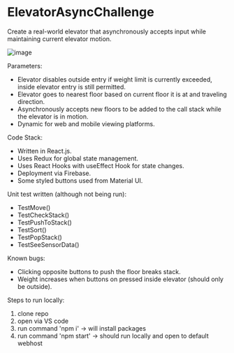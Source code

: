# ElevatorAsyncChallenge
Create a real-world elevator that asynchronously accepts input while maintaining current elevator motion.

![image](https://user-images.githubusercontent.com/35376662/135336424-4a76b382-8902-452d-97cd-a0e954577f36.png)

Parameters:
- Elevator disables outside entry if weight limit is currently exceeded, inside elevator entry is still permitted.
- Elevator goes to nearest floor based on current floor it is at and traveling direction.
- Asynchronously accepts new floors to be added to the call stack while the elevator is in motion.
- Dynamic for web and mobile viewing platforms.

Code Stack:
- Written in React.js.
- Uses Redux for global state management.
- Uses React Hooks with useEffect Hook for state changes.
- Deployment via Firebase.
- Some styled buttons used from Material UI.


Unit test written (although not being run):
- TestMove()
- TestCheckStack()
- TestPushToStack()
- TestSort()
- TestPopStack()
- TestSeeSensorData()

Known bugs:
- Clicking opposite buttons to push the floor breaks stack.
- Weight increases when buttons on pressed inside elevator (should only be outside).


Steps to run locally:
1. clone repo
2. open via VS code
3. run command 'npm i' -> will install packages
4. run command 'npm start' -> should run locally and open to default webhost
